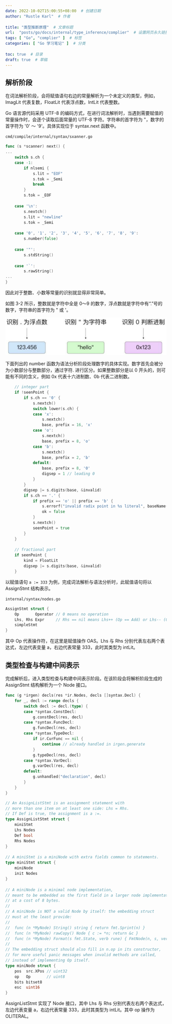 ```yaml
---
date: 2022-10-02T15:00:55+08:00  # 创建日期
author: "Rustle Karl"  # 作者

title: "类型推断原理"  # 文章标题
url:  "posts/go/docs/internal/type_inference/complier"  # 设置网页永久链接
tags: [ "Go", "complier" ]  # 标签
categories: [ "Go 学习笔记" ]  # 分类

toc: true  # 目录
draft: true  # 草稿
---
```


## 解析阶段

在词法解析阶段，会将赋值语句右边的常量解析为一个未定义的类型，例如，ImagLit 代表复数，FloatLit 代表浮点数，IntLit 代表整数。

Go 语言源代码采用 UTF-8 的编码方式，在进行词法解析时，当遇到需要赋值的常量操作时，会逐个读取后面常量的 UTF-8 字符。字符串的首字符为 "，数字的首字符为 '0' ～ '9'。具体实现位于 syntax.next 函数中。

`cmd/compile/internal/syntax/sxanner.go`

```go
func (s *scanner) next() {
...
	switch s.ch {
	case -1:
		if nlsemi {
			s.lit = "EOF"
			s.tok = _Semi
			break
		}
		s.tok = _EOF

	case '\n':
		s.nextch()
		s.lit = "newline"
		s.tok = _Semi

	case '0', '1', '2', '3', '4', '5', '6', '7', '8', '9':
		s.number(false)

	case '"':
		s.stdString()

	case '`':
		s.rawString()
...
}
```

因此对于整数、小数等常量的识别就显得非常简单。

如图 3-2 所示，整数就是字符中全是 0～9 的数字，浮点数就是字符中有“.”号的数字，字符串的首字符为 " 或 '。

![](../../../assets/images/docs/internal/type_inference/complier/图3-2%20词法解析阶段解析未定义的常量示例.png)

下面列出的 number 函数为语法分析阶段处理数字的具体实现。数字首先会被分为小数部分与整数部分，通过字符. 进行区分。如果整数部分是以 0 开头的，则可能有不同的含义，例如 0x 代表十六进制数、0b 代表二进制数。

```go
	// integer part
	if !seenPoint {
		if s.ch == '0' {
			s.nextch()
			switch lower(s.ch) {
			case 'x':
				s.nextch()
				base, prefix = 16, 'x'
			case 'o':
				s.nextch()
				base, prefix = 8, 'o'
			case 'b':
				s.nextch()
				base, prefix = 2, 'b'
			default:
				base, prefix = 8, '0'
				digsep = 1 // leading 0
			}
		}
		digsep |= s.digits(base, &invalid)
		if s.ch == '.' {
			if prefix == 'o' || prefix == 'b' {
				s.errorf("invalid radix point in %s literal", baseName(base))
				ok = false
			}
			s.nextch()
			seenPoint = true
		}
	}

	// fractional part
	if seenPoint {
		kind = FloatLit
		digsep |= s.digits(base, &invalid)
	}
```

以赋值语句 `a := 333` 为例，完成词法解析与语法分析时，此赋值语句将以 AssignStmt 结构表示。

`internal/syntax/nodes.go`

```go
AssignStmt struct {
	Op       Operator // 0 means no operation
	Lhs, Rhs Expr     // Rhs == nil means Lhs++ (Op == Add) or Lhs-- (Op == Sub)
	simpleStmt
}
```

其中 Op 代表操作符，在这里是赋值操作 OAS。Lhs 与 Rhs 分别代表左右两个表达式，左边代表变量 a，右边代表常量 333，此时其类型为 intLit。

## 类型检查与构建中间表示

完成解析后，进入类型检查与构建中间表示阶段。在该阶段会将解析阶段生成的 AssignStmt 结构解析为一个 Node 接口。

```go
func (g *irgen) decls(res *ir.Nodes, decls []syntax.Decl) {
	for _, decl := range decls {
		switch decl := decl.(type) {
		case *syntax.ConstDecl:
			g.constDecl(res, decl)
		case *syntax.FuncDecl:
			g.funcDecl(res, decl)
		case *syntax.TypeDecl:
			if ir.CurFunc == nil {
				continue // already handled in irgen.generate
			}
			g.typeDecl(res, decl)
		case *syntax.VarDecl:
			g.varDecl(res, decl)
		default:
			g.unhandled("declaration", decl)
		}
	}
}
```

```go
// An AssignListStmt is an assignment statement with
// more than one item on at least one side: Lhs = Rhs.
// If Def is true, the assignment is a :=.
type AssignListStmt struct {
	miniStmt
	Lhs Nodes
	Def bool
	Rhs Nodes
}

// A miniStmt is a miniNode with extra fields common to statements.
type miniStmt struct {
	miniNode
	init Nodes
}

// A miniNode is a minimal node implementation,
// meant to be embedded as the first field in a larger node implementation,
// at a cost of 8 bytes.
//
// A miniNode is NOT a valid Node by itself: the embedding struct
// must at the least provide:
//
//	func (n *MyNode) String() string { return fmt.Sprint(n) }
//	func (n *MyNode) rawCopy() Node { c := *n; return &c }
//	func (n *MyNode) Format(s fmt.State, verb rune) { FmtNode(n, s, verb) }
//
// The embedding struct should also fill in n.op in its constructor,
// for more useful panic messages when invalid methods are called,
// instead of implementing Op itself.
type miniNode struct {
	pos  src.XPos // uint32
	op   Op       // uint8
	bits bitset8
	esc  uint16
}
```

AssignListStmt 实现了 Node 接口，其中 Lhs 与 Rhs 分别代表左右两个表达式，左边代表变量 a，右边代表常量 333，此时其类型为 intLit。其中 op 操作为 OLITERAL。
